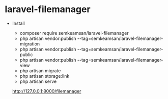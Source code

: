 # laravel-filemanager
-   Install
    -   composer require semkeamsan/laravel-filemanager
    -   php artisan vendor:publish --tag=semkeamsan/laravel-filemanager-migration
    -   php artisan vendor:publish --tag=semkeamsan/laravel-filemanager-public
    -   php artisan vendor:publish --tag=semkeamsan/laravel-filemanager-view
    -   php artisan migrate
    -   php artisan storage:link
    -   php artisan serve 
    
    http://127.0.0.1:8000/filemanager
    
